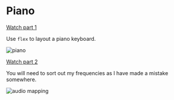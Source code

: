 # Piano

[Watch part 1](https://www.loom.com/share/f2dbc0df00944386aa38b25f9259483e)

Use `flex` to layout a piano keyboard.

![piano](https://user-images.githubusercontent.com/4499581/154289044-8fcf726d-9db3-4d7e-a749-fd4f6bc6ea78.png)

[Watch part 2](https://user-images.githubusercontent.com/4499581/154311143-b580b3a0-b037-4cc5-8f2f-ddf63bc914b1.png)

You will need to sort out my frequencies as I have made a mistake somewhere.

![audio mapping](https://user-images.githubusercontent.com/4499581/154311143-b580b3a0-b037-4cc5-8f2f-ddf63bc914b1.png)